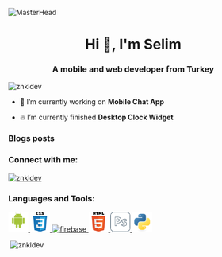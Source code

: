 ![MasterHead](https://lh3.googleusercontent.com/fife/AK0iWDzcg1L0P9lfNr_3yhMZ_TSe-qtFd5qEpdyI9FMWXn-QUAiTMRVTfEZ1se5gBnmb8Xi9rns292DeFRODE-oX_SKvSZA98LDGLjjVhy4p2tGPqMY8kdMyhkjpQEggLoYC_6DHg7XhM1R0JeqirmN24LYUWm-9rhlawNybRhG5kHEmOW_4PZttxctkGRDT-aQIv1jqxGlF_v880cmYzEOihTPyXUEE_8Bg0GyHMpsLgGRdha5zGvxvnDAMz-u_oeMfy4EYb4RmJN2DYp2FyacxeIYoaC9tY_ZWQ__XoF4HZ4lGieszpbrw7KVoNmRDnw0eDHV_UACN1dSe-R0ewxxF5Scl0VpnJ0KI2tYQy5GtJ8-BzFOyeLNVKOw_awlIjGH76gDsKbRQipk1bsQpJ3g3leVGq2uZmlw__O73uYyhoPKEJyVm9fOlgGwdlajyLcA9hiiT38US9Q3NXTA5kXoQ57npmOAV5iTgjtDefuw5NukUZUSwJDNP-rHlxkvtQKB0IwpHrvLFN99sSm_dOfKXlCMIbm2F4PmHgCyzC8XeAI8WaB_QO7HoKos2GUfmEe9YkWyFzaUdfkd1a4zsVYJZvZ6CQk63CYwozDhotCGqGErIQgVnoFSBioJd4ega61TDAes293OLDrOrnpv-w5_-wf4Qw-khck1Wr9GflJlhaRnjT9v09Vwyb03suB2kEDwXZ2avJxPthUOfOpQbuURazzh_9iqq8w_2Ky4cUJ528fS1QVqFcafw5WLZxmO4DIUd-PCnaRt5QuVsJkq4BjM5c_XbcS_vQGz51uz5dwCeg_X0FIs9SSEj-2fd0RWQZJuv0t1BUl3T_Fza-rrb-fBCPjL-8P7ZiTRlDwMOG_cVAdtM9SVIgo_x8Olx7pdwK9pUnB3Gn_qZUoH9uzlvFlSUATsFBi5Bo62XZWZ-rK3tHxE_X4oWYR7E8KpKfWqFHywgt7xj90Exsl_TY8x49mXU4ak8ULvlpsaPtmj5xgxPRt9ZV_KWbS6cjdOf=w1919-h930)

<h1 align="center">Hi 👋, I'm Selim</h1>
<h3 align="center">A mobile and web developer from Turkey</h3>

<p align="left"> <img src="https://komarev.com/ghpvc/?username=znkldev&label=Profile%20views&color=1c1c1c&style=flat" alt="znkldev" /> </p>

- 🔭 I’m currently working on **Mobile Chat App**

- 🔥 I’m currently finished **Desktop Clock Widget**

### Blogs posts
<!-- BLOG-POST-LIST:START -->
<!-- BLOG-POST-LIST:END -->

<h3 align="left">Connect with me:</h3>
<p align="left">
<a href="https://dev.to/znkldev" target="blank"><img align="center" src="https://raw.githubusercontent.com/rahuldkjain/github-profile-readme-generator/master/src/images/icons/Social/devto.svg" alt="znkldev" height="30" width="40" /></a>
</p>

<h3 align="left">Languages and Tools:</h3>
<p align="left"> <a href="https://developer.android.com" target="_blank" rel="noreferrer"> <img src="https://raw.githubusercontent.com/devicons/devicon/master/icons/android/android-original-wordmark.svg" alt="android" width="40" height="40"/> </a> <a href="https://www.w3schools.com/css/" target="_blank" rel="noreferrer"> <img src="https://raw.githubusercontent.com/devicons/devicon/master/icons/css3/css3-original-wordmark.svg" alt="css3" width="40" height="40"/> </a> <a href="https://firebase.google.com/" target="_blank" rel="noreferrer"> <img src="https://www.vectorlogo.zone/logos/firebase/firebase-icon.svg" alt="firebase" width="40" height="40"/> </a> <a href="https://www.w3.org/html/" target="_blank" rel="noreferrer"> <img src="https://raw.githubusercontent.com/devicons/devicon/master/icons/html5/html5-original-wordmark.svg" alt="html5" width="40" height="40"/> </a> <a href="https://www.photoshop.com/en" target="_blank" rel="noreferrer"> <img src="https://raw.githubusercontent.com/devicons/devicon/master/icons/photoshop/photoshop-line.svg" alt="photoshop" width="40" height="40"/> </a> <a href="https://www.python.org" target="_blank" rel="noreferrer"> <img src="https://raw.githubusercontent.com/devicons/devicon/master/icons/python/python-original.svg" alt="python" width="40" height="40"/> </a> </p>

<p>&nbsp;<img align="center" src="https://github-readme-stats.vercel.app/api?username=znkldev&show_icons=true&locale=en" alt="znkldev" /></p>
